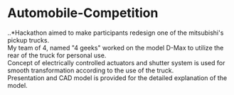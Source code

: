 # Automobile-Competition
..*Hackathon aimed to make participants redesign one of the mitsubishi's pickup trucks.<br />
My team of 4, named "4 geeks" worked on the model D-Max to utilize the rear of the truck for personal use.<br />
Concept of electrically controlled actuators and shutter system is used for smooth transformation according to the use of the truck.<br />
Presentation and CAD model is provided for the detailed explanation of the model.
